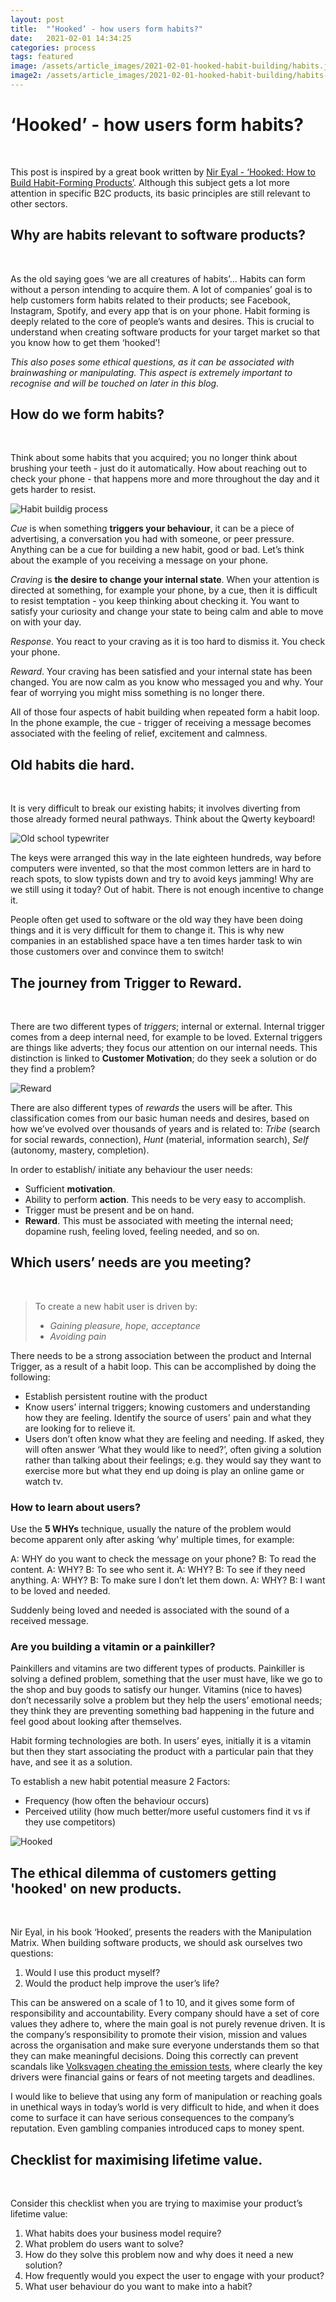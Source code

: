 ```yaml
---
layout: post
title:  "‘Hooked’ - how users form habits?"
date:   2021-02-01 14:34:25
categories: process
tags: featured
image: /assets/article_images/2021-02-01-hooked-habit-building/habits.jpg
image2: /assets/article_images/2021-02-01-hooked-habit-building/habits-mobile.jpg
---
```


# ‘Hooked’ - how users form habits?
<p>&nbsp;</p>

This post is inspired by a great book written  by [Nir Eyal - ‘Hooked: How to Build Habit-Forming Products’](https://www.nirandfar.com/hooked/). Although this subject gets a lot more attention in specific B2C products, its basic principles are still relevant to other sectors.

## Why are habits relevant to software products?
<p>&nbsp;</p>

As the old saying goes ‘we are all creatures of habits’... Habits can form without a person intending to acquire them. A lot of companies’ goal is to help customers form habits related to their products; see Facebook, Instagram, Spotify, and every app that is on your phone. Habit forming is deeply related to the core of people’s wants and desires. This is crucial to understand when creating software products for your target market so that you know how to get them ‘hooked’!

*This also poses some ethical questions, as it can be associated with brainwashing or manipulating. This aspect is extremely important to recognise and will be touched on later in this blog.*

## How do we form habits?
<p>&nbsp;</p>

Think about some habits that you acquired; you no longer think about brushing your teeth - just do it automatically. How about reaching out to check your phone - that happens more and more throughout the day and it gets harder to resist.

![Habit buildig process](/assets/article_images/2021-02-01-hooked-habit-building/habit-loops.png "Habit building process")


*Cue* is when something **triggers your behaviour**, it can be a piece of advertising, a conversation you had with someone, or peer pressure. Anything can be a cue for building a new habit, good or bad. Let’s think about the example of you receiving a message on your phone.

*Craving* is **the desire to change your internal state**. When your attention is directed at something, for example your phone, by a cue, then it is difficult to resist temptation - you keep thinking about checking it. You want to satisfy your curiosity and change your state to being calm and able to move on with your day.

*Response*. You react to your craving as it is too hard to dismiss it. You check your phone. 

*Reward*. Your craving has been satisfied and your internal state has been changed. You are now calm as you know who messaged you and why. Your fear of worrying you might miss something is no longer there.

All of those four aspects of habit building when repeated form a habit loop. In the phone example, the cue - trigger of receiving a message becomes associated with the feeling of relief, excitement and calmness.

## Old habits die hard.
<p>&nbsp;</p>

It is very difficult to break our existing habits; it involves diverting from those already formed neural pathways. Think about the Qwerty keyboard! 

![Old school typewriter](/assets/article_images/2021-02-01-hooked-habit-building/typewriter.jpg "Typewriter")

The keys were arranged this way in the late eighteen hundreds, way before computers were invented, so that the most common letters are in hard to reach spots, to slow typists down and try to avoid keys jamming! 
Why are we still using it today? Out of habit. There is not enough incentive to change it. 

People often get used to software or the old way they have been doing things and it is very difficult for them to change it. This is why new companies in an established space have a ten times harder task to win those customers over and convince them to switch! 

## The journey from Trigger to Reward.
<p>&nbsp;</p>

There are two different types of *triggers*; internal or external. Internal trigger comes from a deep internal need, for example to be loved. External triggers are things like adverts; they focus our attention on our internal needs. This distinction is linked to  **Customer Motivation**; do they seek a solution or do they find a problem? 

![](/assets/article_images/2021-02-01-hooked-habit-building/reward.jpg "Reward")

There are also different types of *rewards* the users will be after. This classification comes from our basic human needs and desires, based on how we’ve evolved over thousands of years and is related to: *Tribe* (search for social rewards, connection), *Hunt* (material, information search), *Self* (autonomy, mastery, completion).

In order to establish/ initiate any behaviour the user needs:
* Sufficient **motivation**. 
* Ability to perform **action**. This needs to be very easy to accomplish.
* Trigger must be present and be on hand.
* **Reward**. This must be associated with meeting the internal need; dopamine rush, feeling loved, feeling needed, and so on. 


## Which users’ needs are you meeting?
<p>&nbsp;</p>

> To create a new habit user is driven by:
> * *Gaining pleasure, hope, acceptance*
> * *Avoiding pain*

There needs to be a strong association between the product and Internal Trigger, as a result of a habit loop. This can be accomplished by doing the following:

* Establish persistent routine with the product 
* Know users’ internal triggers; knowing customers and understanding how they are feeling. Identify the source of users' pain and what they are looking for to relieve it.
* Users don’t often know what they are feeling and needing. If asked, they will often answer ‘What they would like to need?’, often giving a solution rather than talking about their feelings; e.g. they would say they want to exercise more but what they end up doing is play an online game or watch tv.

### How to learn about users?

Use the **5 WHYs** technique, usually the nature of the problem would become apparent only after asking ‘why’ multiple times, for example:
 
  A: WHY do you want to check the message on your phone? B: To read the content. 
  A: WHY?  B: To see who sent it.
  A: WHY?  B: To see if they need anything.
  A: WHY?  B: To make sure I don’t let them down.
  A: WHY?  B: I want to be loved and needed.

Suddenly being loved and needed is associated with the sound of a received message.

### Are you building a vitamin or a painkiller?

Painkillers and vitamins are two different types of products. Painkiller is solving a defined problem, something that the user must have, like we go to the shop and buy goods to satisfy our hunger.  Vitamins (nice to haves) don’t necessarily solve a problem but they help the users’ emotional needs; they think they are preventing something bad happening in the future and feel good about looking after themselves.

Habit forming technologies are both. In users’ eyes, initially it is a vitamin but then they start associating the product with a particular pain that they have, and see it as a solution.


To establish a new habit potential measure 2 Factors:
* Frequency (how often the behaviour occurs)
* Perceived utility (how much better/more useful customers find it vs if they use competitors)

![](/assets/article_images/2021-02-01-hooked-habit-building/hooked.jpg "Hooked")

## The ethical dilemma of customers getting 'hooked' on new products.
<p>&nbsp;</p>

Nir Eyal, in his book ‘Hooked’, presents the readers with the Manipulation Matrix. When building software products, we should ask ourselves two questions:

1. Would I use this product myself?
2. Would the product help improve the user’s life?


This can be answered on a scale of 1 to 10, and it gives some form of responsibility and accountability. Every company should have a set of core values they adhere to, where the main goal is not purely revenue driven. It is the company’s responsibility to promote their vision, mission and values across the organisation and make sure everyone understands them so that they can make meaningful decisions. Doing this correctly can prevent scandals like [Volksvagen cheating the emission tests](https://www.bbc.co.uk/news/business-34324772), where clearly the key drivers were financial gains or fears of not meeting targets and deadlines.

I would like to believe that using any form of manipulation or reaching goals in unethical ways in today’s world is very difficult to hide, and when it does come to surface it can have serious consequences to the company’s reputation. Even gambling companies introduced caps to money spent.

## Checklist for maximising lifetime value.
<p>&nbsp;</p>

Consider this checklist when you are trying to maximise your product’s lifetime value:

1. What habits does your business model require?
2. What problem do users want to solve?
3. How do they solve this problem now and why does it need a new solution?
4. How frequently would you expect the user to engage with your product?
5. What user behaviour do you want to make into a habit?
